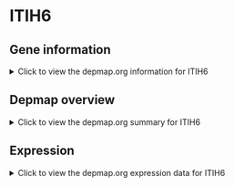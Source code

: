 <h1>ITIH6</h1>

<h2>Gene information</h2>
<details>
  <summary>Click to view the depmap.org information for ITIH6</summary>
  <p><a href="https://depmap.org/portal/gene/ITIH6?tab=about" target="_BLANK">Open page in a new tab...</a></p>
  <iframe src="https://depmap.org/portal/gene/ITIH6?tab=about" style="border:none;width:100%;height:800px"></iframe>
</details>

<h2>Depmap overview</h2>
<details>
  <summary>Click to view the depmap.org summary for ITIH6</summary>
  <p><a href="https://depmap.org/portal/gene/ITIH6?tab=overview" target="_BLANK">Open page in a new tab...</a></p>
  <iframe src="https://depmap.org/portal/gene/ITIH6?tab=overview" style="border:none;width:100%;height:800px"></iframe>
</details>

<h2>Expression</h2>
<details>
  <summary>Click to view the depmap.org expression data for ITIH6</summary>
  <p><a href="https://depmap.org/portal/gene/ITIH6?tab=characterization" target="_BLANK">Open page in a new tab...</a></p>
  <iframe src="https://depmap.org/portal/gene/ITIH6?tab=characterization" style="border:none;width:100%;height:800px"></iframe>
</details>


<!--
<h2>Reactome Pathway diagram</h2>
<details>
  <summary>Click to view the Reactome pathway for ITIH6</summary>
  <p><a href="PURL" target="_BLANK">Open page in a new tab...</a></p>
  PNAME
</details>
-->


